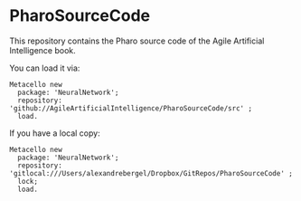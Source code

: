 # PharoSourceCode

This repository contains the Pharo source code of the Agile Artificial Intelligence book.

You can load it via:

```Smalltalk
Metacello new
  package: 'NeuralNetwork';
  repository: 'github://AgileArtificialIntelligence/PharoSourceCode/src' ;
  load.
```


If you have a local copy:
```Smalltalk
Metacello new
  package: 'NeuralNetwork';
  repository: 'gitlocal:///Users/alexandrebergel/Dropbox/GitRepos/PharoSourceCode' ;
  lock;
  load.
```
